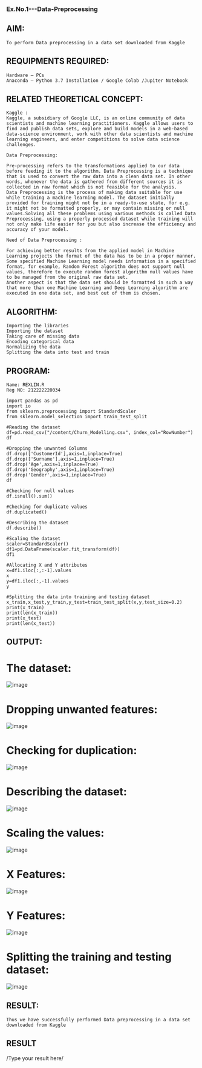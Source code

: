 ### Ex.No.1---Data-Preprocessing
## AIM:
```
To perform Data preprocessing in a data set downloaded from Kaggle
```
## REQUIPMENTS REQUIRED:
```
Hardware – PCs
Anaconda – Python 3.7 Installation / Google Colab /Jupiter Notebook
```
## RELATED THEORETICAL CONCEPT:
```
Kaggle :
Kaggle, a subsidiary of Google LLC, is an online community of data scientists and machine learning practitioners. Kaggle allows users to find and publish data sets, explore and build models in a web-based data-science environment, work with other data scientists and machine learning engineers, and enter competitions to solve data science challenges.

Data Preprocessing:

Pre-processing refers to the transformations applied to our data before feeding it to the algorithm. Data Preprocessing is a technique that is used to convert the raw data into a clean data set. In other words, whenever the data is gathered from different sources it is collected in raw format which is not feasible for the analysis.
Data Preprocessing is the process of making data suitable for use while training a machine learning model. The dataset initially provided for training might not be in a ready-to-use state, for e.g. it might not be formatted properly, or may contain missing or null values.Solving all these problems using various methods is called Data Preprocessing, using a properly processed dataset while training will not only make life easier for you but also increase the efficiency and accuracy of your model.

Need of Data Preprocessing :

For achieving better results from the applied model in Machine Learning projects the format of the data has to be in a proper manner. Some specified Machine Learning model needs information in a specified format, for example, Random Forest algorithm does not support null values, therefore to execute random forest algorithm null values have to be managed from the original raw data set.
Another aspect is that the data set should be formatted in such a way that more than one Machine Learning and Deep Learning algorithm are executed in one data set, and best out of them is chosen.
```

## ALGORITHM:
```
Importing the libraries
Importing the dataset
Taking care of missing data
Encoding categorical data
Normalizing the data
Splitting the data into test and train
```
## PROGRAM:
```
Name: REXLIN.R
Reg NO: 212222220034
```
```#importing libraries
import pandas as pd
import io
from sklearn.preprocessing import StandardScaler
from sklearn.model_selection import train_test_split

#Reading the dataset
df=pd.read_csv("/content/Churn_Modelling.csv", index_col="RowNumber")
df

#Dropping the unwanted Columns
df.drop(['CustomerId'],axis=1,inplace=True)
df.drop(['Surname'],axis=1,inplace=True)
df.drop('Age',axis=1,inplace=True)
df.drop('Geography',axis=1,inplace=True)
df.drop('Gender',axis=1,inplace=True)
df

#Checking for null values
df.isnull().sum()

#Checking for duplicate values
df.duplicated()

#Describing the dataset
df.describe()

#Scaling the dataset
scaler=StandardScaler()
df1=pd.DataFrame(scaler.fit_transform(df))
df1

#Allocating X and Y attributes
x=df1.iloc[:,:-1].values
x
y=df1.iloc[:,-1].values
y

#Splitting the data into training and testing dataset
x_train,x_test,y_train,y_test=train_test_split(x,y,test_size=0.2)
print(x_train)
print(len(x_train))
print(x_test)
print(len(x_test))
```
## OUTPUT:

# The dataset:

![image](https://github.com/rexlinrajan2004/Ex.No.1---Data-Preprocessing/assets/119406566/7319ee8f-ff71-4e5f-afc7-91c3fd781cc9)

# Dropping unwanted features:

![image](https://github.com/rexlinrajan2004/Ex.No.1---Data-Preprocessing/assets/119406566/4e851d94-3041-49a4-bd48-6bfc4c43ff42)

# Checking for duplication:

![image](https://github.com/rexlinrajan2004/Ex.No.1---Data-Preprocessing/assets/119406566/dae62941-9457-4240-94d7-2500fd85b9f4)

# Describing the dataset:

![image](https://github.com/rexlinrajan2004/Ex.No.1---Data-Preprocessing/assets/119406566/30a2e8b2-3b93-421f-a2bd-37a829f56488)

# Scaling the values:

![image](https://github.com/rexlinrajan2004/Ex.No.1---Data-Preprocessing/assets/119406566/c238998d-631d-4876-b2a7-156834eaa0c6)

# X Features:

![image](https://github.com/rexlinrajan2004/Ex.No.1---Data-Preprocessing/assets/119406566/d62b3cdc-31fb-4819-b6a7-7a64cc0b532b)

# Y Features:

![image](https://github.com/rexlinrajan2004/Ex.No.1---Data-Preprocessing/assets/119406566/a85f845b-ecae-40f5-8e6b-0ae83b95dff4)

# Splitting the training and testing dataset:

![image](https://github.com/rexlinrajan2004/Ex.No.1---Data-Preprocessing/assets/119406566/8a070022-09a6-4846-aec6-0e47184276ed)

## RESULT:
```
Thus we have successfully performed Data preprocessing in a data set downloaded from Kaggle
```

## RESULT
/Type your result here/
